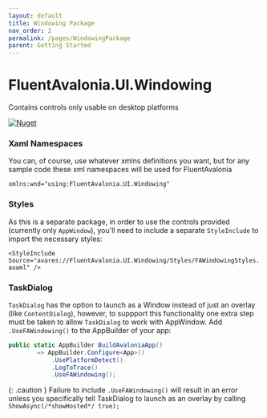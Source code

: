 ```yaml
---
layout: default
title: Windowing Package
nav_order: 2
permalink: /pages/WindowingPackage
parent: Getting Started
---
```


# FluentAvalonia.UI.Windowing
Contains controls only usable on desktop platforms

[![Nuget](https://img.shields.io/nuget/v/FluentAvalonia.UI.Windowing?color=%236A5ACD&label=FluentAvalonia.UI.Windowing%20%28nuget%29)](https://www.nuget.org/packages/FluentAvalonia.UI.Windowing/)


### Xaml Namespaces
You can, of course, use whatever xmlns definitions you want, but for any sample code these xml namespaces will be used for FluentAvalonia

`xmlns:wnd="using:FluentAvalonia.UI.Windowing"`

### Styles
As this is a separate package, in order to use the controls provided (currently only `AppWindow`), you'll need to include a separate `StyleInclude` to import the necessary styles:

`<StyleInclude Source="avares://FluentAvalonia.UI.Windowing/Styles/FAWindowingStyles.axaml" />`

### TaskDialog
`TaskDialog` has the option to launch as a Window instead of just an overlay (like `ContentDialog`), however, to suppport this functionality one extra step must be taken to allow `TaskDialog` to work with AppWindow. Add `.UseFAWindowing()` to the AppBuilder of your app:

```csharp
public static AppBuilder BuildAvaloniaApp()
        => AppBuilder.Configure<App>()
            .UsePlatformDetect()
            .LogToTrace()
            .UseFAWindowing();
```

{: .caution }
Failure to include `.UseFAWindowing()` will result in an error unless you specifically tell TaskDialog to launch as an overlay by calling `ShowAsync(/*showHosted*/ true);`